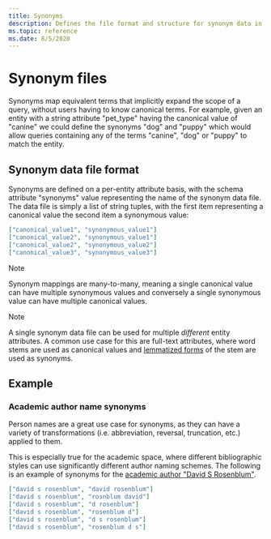 ```yaml
---
title: Synonyms
description: Defines the file format and structure for synonym data in MAKES
ms.topic: reference
ms.date: 8/5/2020
---
```


# Synonym files

Synonyms map equivalent terms that implicitly expand the scope of a query, without users having to know canonical terms. For example, given an entity with a string attribute "pet_type" having the canonical value of "canine" we could define the synonyms "dog" and "puppy" which would allow queries containing any of the terms "canine", "dog" or "puppy" to match the entity.

## Synonym data file format

Synonyms are defined on a per-entity attribute basis, with the schema attribute "synonyms" value representing the name of the synonym data file. The data file is simply a list of string tuples, with the first item representing a canonical value the second item a synonymous value:

``` JSON
["canonical_value1", "synonymous_value1"]
["canonical_value2", "synonymous_value1"]
["canonical_value2", "synonymous_value2"]
["canonical_value3", "synonymous_value3"]
```

> [!NOTE]
> Synonym mappings are many-to-many, meaning a single canonical value can have multiple synonymous values and conversely a single synonymous value can have multiple canonical values.

> [!NOTE]
> A single synonym data file can be used for multiple *different* entity attributes. A common use case for this are full-text attributes, where word stems are used as canonical values and [lemmatized forms](https://en.wikipedia.org/wiki/Lemmatisation) of the stem are used as synonyms.

## Example

### Academic author name synonyms

Person names are a great use case for synonyms, as they can have a variety of transformations (i.e. abbreviation, reversal, truncation, etc.) applied to them.

This is especially true for the academic space, where different bibliographic styles can use significantly different author naming schemes. The following is an example of synonyms for the [academic author "David S Rosenblum"](https://academic.microsoft.com/search?q=David%20S%20Rosenblum&f=&orderBy=0&skip=0&take=10).

``` JSON
["david s rosenblum", "david rosenblum"]
["david s rosenblum", "rosnblum david"]
["david s rosenblum", "d rosenblum"]
["david s rosenblum", "rosenblum d"]
["david s rosenblum", "d s rosenblum"]
["david s rosenblum", "rosenblum d s"]
```
